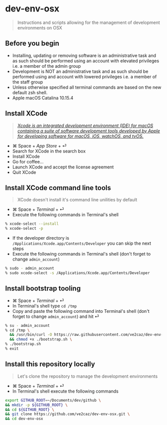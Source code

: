 # dev-env-osx

> Instructions and scripts allowing for the management of development environments on OSX

## Before you begin

- Installing, updating or removing software is an administrative task and as such should be performed using an account with elevated privileges i.e. a member of the admin group
- Development is NOT an administrative task and as such should be performed using and account with lowered privileges i.e. a member of the staff group
- Unless otherwise specified all terminal commands are based on the new default zsh shell.
- Apple macOS Catalina 10.15.4

## Install XCode

> *[Xcode is an integrated development environment (IDE) for macOS containing a suite of software development tools developed by Apple for developing software for macOS, iOS, watchOS, and tvOS.](https://en.wikipedia.org/wiki/Xcode)*

- ⌘ Space + *App Store* + ⏎
- Search for XCode in the search box
- Install XCode
- Go for coffee...
- Launch XCode and accept the license agreement
- Quit XCode

## Install XCode command line tools

> XCode doesn't install it's command line unilities by default

- ⌘ Space + *Terminal* + ⏎
- Execute the following commands in Terminal's shell

```zsh
% xcode-select --install
% xcode-select -p
```

- If the developer directory is `/Applications/Xcode.app/Contents/Developer` you can skip the next steps
- Execute the following commands in Terminal's shell (don't forget to change `admin_account`)

```zsh
% sudo - admin_account
% sudo xcode-select -s /Applications/Xcode.app/Contents/Developer
```

## Install bootstrap tooling

- ⌘ Space + *Terminal* + ⏎
- In Terminal's shell type ```cd /tmp```
- Copy and paste the following command into Terminal's shell (don't forget to change `admin_account`) and hit ⏎

```zsh
% su - admin_account
% cd /tmp \
  && /usr/bin/curl -O https://raw.githubusercontent.com/ve2caz/dev-env-osx/master/scripts/bootstrap.sh \
  && chmod +x ./bootstrap.sh \
% ./bootstrap.sh
% exit
```

## Install this repository locally

> Let's clone the repository to manage the development environments

- ⌘ Space + *Terminal* + ⏎
- In Terminal's shell execute the following commands

```bash
export GITHUB_ROOT=~/Documents/dev/github \
&& mkdir -p ${GITHUB_ROOT} \
&& cd ${GITHUB_ROOT} \
&& git clone https://github.com/ve2caz/dev-env-osx.git \
&& cd dev-env-osx
```
